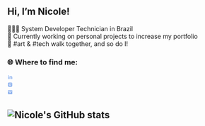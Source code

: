 ## Hi, I’m Nicole!

👩🏻‍💻 System Developer Technician in Brazil<br/>
💭 Currently working on personal projects to increase my portfolio<br/>
🎨 #art & #tech walk together, and so do I! <br/>

### 🌐 Where to find me:
[<img src="./assets/linkedin-fill.png" alt="Linkedin" width="12">](https://www.linkedin.com/in/nicoleyps/)<br/>
[<img src="./assets/instagram-fill.png" alt="Instagram" width="12">](https://www.instagram.com/nicoleyajima)<br/>
[<img src="./assets/mail-fill.png" alt="E-mail" width="12">](mailto:nicoleyperess@gmail.com)<br/>

## ![Nicole's GitHub stats](https://github-readme-stats.vercel.app/api?username=nicyps&show_icons=true&theme=dracula)
